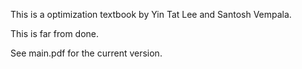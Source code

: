 This is a optimization textbook by Yin Tat Lee and Santosh Vempala.

This is far from done.

See main.pdf for the current version.